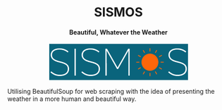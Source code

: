 
<h1 align="center"> SISMOS </h1>

<h4 align="center"> Beautiful, Whatever the Weather </h4>

<p align="center"><img width = "315px" height = "82px" src="assets/images/sismos-logo.png"</img></p>

Utilising BeautifulSoup for web scraping with the idea of presenting the weather in a more human and beautiful way.
